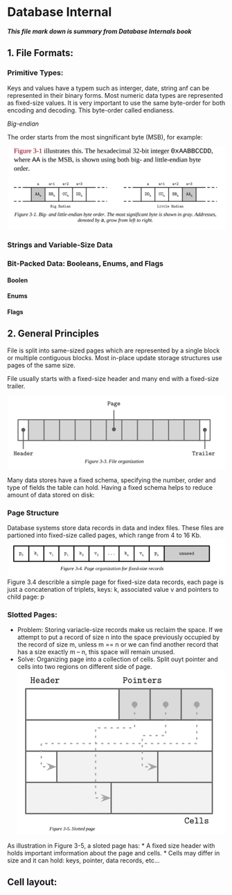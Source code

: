 # Database Internal

***This file mark down is summary from Database Internals book***

## 1. File Formats:
### Primitive Types:
Keys and values have a typem such as interger, date, string anf can be represented in their binary forms.
Most numeric data types are represented as fixed-size values. 
It is very important to use the same byte-order for both encoding and decoding. This byte-order called endianess.

*Big-endian* 

The order starts from the most singnificant byte (MSB), for example:

![alt text](Images/Endian.png)

### Strings and Variable-Size Data
### Bit-Packed Data: Booleans, Enums, and Flags

#### Boolen
#### Enums
#### Flags

## 2. General Principles
File is split into same-sized pages which are represented by a single block or multiple contiguous blocks. Most in-place update storage structures use pages of the same size.

File usually starts with a fixed-size header and many end with a fixed-size trailer.

![alt text](Images/File%20or.png)

Many data stores have a fixed schema, specifying the number, order and type of fields the table can hold. Having a fixed schema helps to reduce amount of data stored on disk: 

### Page Structure
Database systems store data records in data and index files.
These files are partioned into fixed-size called pages, which range from 4 to 16 Kb.
![alt text](images/Pageorganization.png
)
Figure 3.4 describle a simple page for fixed-size data records, each page is just a concatenation of triplets, keys: k, associated value v and pointers to child page: p

### Slotted Pages:
- Problem: Storing variacle-size records make us reclaim the space. If we
attempt to put a record of size n into the space previously occupied by the
record of size m, unless m == n or we can find another record that has a
size exactly m – n, this space will remain unused.
- Solve: Organizing page into a collection of cells. Split ouyt pointer and cells into two regions on different side of page.
![alt text](images/Slotted%20Page.png)

As illustration in Figure 3-5, a sloted page has: 
    * A fixed size header with holds important imformation about the page and cells.
    * Cells may differ in size and it can hold: keys, pointer, data records, etc...
## Cell layout:












